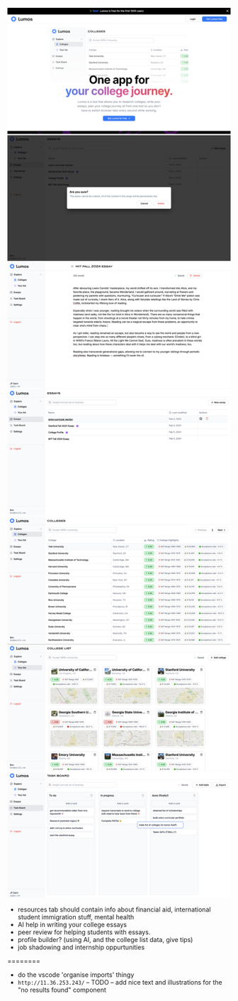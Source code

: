 ![Screenshot](assets/homepage.png)
![Screenshot](assets/delete-essay.png)
![Screenshot](assets/essay.png)
![Screenshot](assets/essays.png)
![Screenshot](assets/explore-colleges.png)
![Screenshot](assets/list.png)
![Screenshot](assets/tasks.png)

-   resources tab should contain info about financial aid, international student immigration stuff, mental health
-   AI help in writing your college essays
-   peer review for helping students with essays.
-   profile builder? (using AI, and the college list data, give tips)
-   job shadowing and internship oppurtunities

========

-   do the vscode 'organise imports' thingy
-   `http://11.36.253.243/`
    – TODO – add nice text and illustrations for the "no results found" component
